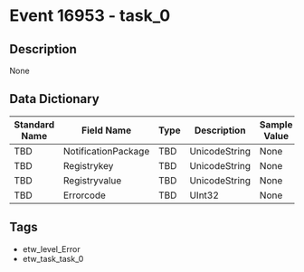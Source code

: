 # Event 16953 - task_0

## Description
None

## Data Dictionary
|Standard Name|Field Name|Type|Description|Sample Value|
|---|---|---|---|---|
|TBD|NotificationPackage|TBD|UnicodeString|None|None|
|TBD|Registrykey|TBD|UnicodeString|None|None|
|TBD|Registryvalue|TBD|UnicodeString|None|None|
|TBD|Errorcode|TBD|UInt32|None|None|

## Tags
* etw_level_Error
* etw_task_task_0
